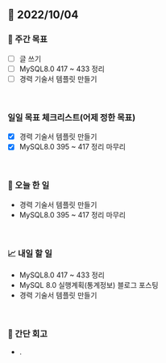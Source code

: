 ## 📅 2022/10/04


### 👏 주간 목표

- [ ] 글 쓰기
- [ ] MySQL8.0 417 ~ 433 정리
- [ ] 경력 기술서 템플릿 만들기

<br/>

### 일일 목표 체크리스트(어제 정한 목표)

- [x] 경력 기술서 템플릿 만들기
- [x] MySQL8.0 395 ~ 417 정리 마무리

<br/>

### 💯 오늘 한 일

- 경력 기술서 템플릿 만들기
- MySQL8.0 395 ~ 417 정리 마무리

<br/>

### 📈 내일 할 일

- MySQL8.0 417 ~ 433 정리
- MySQL 8.0 실행계획(통계정보) 블로그 포스팅
- 경력 기술서 템플릿 만들기

<br/>

### 🤔 간단 회고

- .
